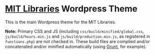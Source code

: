 [MIT Libraries](http://libraries.mit.edu) Wordpress Theme
========

This is the main Wordpress theme for the MIT Libraries.

__Note:__ Primary CSS and JS (including `css/build/minified/global.css`, `js/build/hours.min.js` and `js/build/production.min.js`, as registered in `functions.php`) are not checked in. These build files are complied and/or concatenated and/or minified automatically (using [Grunt](http://gruntjs.com/), for example).